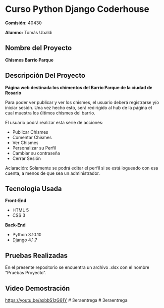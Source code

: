 # Curso Python Django Coderhouse

**Comisión:** 40430

**Alumno:** Tomás Ubaldi

## Nombre del Proyecto

**Chismes Barrio Parque**


## Descripción Del Proyecto

**Página web destinada los chimentos del Barrio Parque de la ciudad de Rosario**

Para poder ver publicar y ver los chismes, el usuario deberá registrarse y/o iniciar sesión. Una vez hecho esto, será redirigido al hub de la página el cual muestra los últimos chismes del barrio.

El usuario podrá realizar esta serie de acciones:

- Publicar Chismes
- Comentar Chismes
- Ver Chismes
- Personalizar su Perfil
- Cambiar su contraseña
- Cerrar Sesión

Aclaración: Solamente se podrá editar el perfil si se está logueado con esa cuenta, a menos de que sea un administrador.

## Tecnología Usada

**Front-End**

- HTML 5
- CSS 3

**Back-End**

- Python 3.10.10
- Django 4.1.7

## Pruebas Realizadas

En el presente repositorio se encuentra un archivo .xlsx con el nombre "Pruebas Proyecto". 

## Video Demostración

https://youtu.be/axbbS1zG61Y 
#   3 e r a e n t r e g a  
 #   3 e r a e n t r e g a  
 